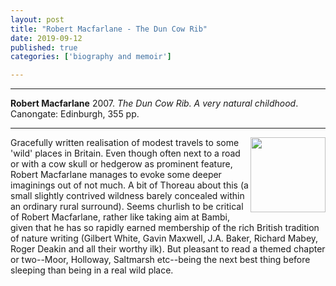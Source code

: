 ```yaml
---
layout: post
title: "Robert Macfarlane - The Dun Cow Rib"
date: 2019-09-12
published: true
categories: ['biography and memoir']

---
```



***
<b>Robert Macfarlane</b> 2007. _The Dun Cow Rib. A very natural childhood_. Canongate: Edinburgh, 355 pp.

***
<img align="right" width="120" src="https://coverart.oclc.org/ImageWebSvc/oclc/+-+865124177_140.jpg?SearchOrder=+-+OT,OS,TN,GO,FA" alt="">  

Gracefully written realisation of modest travels to some 'wild' places in Britain.  Even though often next to a road or with a cow skull or hedgerow as prominent feature, Robert Macfarlane manages to evoke some deeper imaginings out of not much.  A bit of Thoreau about this (a small slightly contrived wildness barely concealed within an ordinary rural surround). Seems churlish to be critical of Robert Macfarlane, rather like taking aim at Bambi, given that he has so rapidly earned membership of the rich British tradition of nature writing (Gilbert White, Gavin Maxwell, J.A. Baker, Richard Mabey, Roger Deakin and all their worthy ilk).  But pleasant to read a themed chapter or two--Moor, Holloway, Saltmarsh etc--being the next best thing before sleeping than being in a real wild place.     
